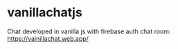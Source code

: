 # vanillachatjs
Chat developed in vanilla js with firebase auth
chat room:
https://vainillachat.web.app/
